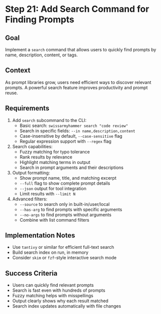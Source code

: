 # Step 21: Add Search Command for Finding Prompts

## Goal
Implement a `search` command that allows users to quickly find prompts by name, description, content, or tags.

## Context
As prompt libraries grow, users need efficient ways to discover relevant prompts. A powerful search feature improves productivity and prompt reuse.

## Requirements
1. Add `search` subcommand to the CLI:
   - Basic search: `swissarmyhammer search "code review"`
   - Search in specific fields: `--in name,description,content`
   - Case-insensitive by default, `--case-sensitive` flag
   - Regular expression support with `--regex` flag
2. Search capabilities:
   - Fuzzy matching for typo tolerance
   - Rank results by relevance
   - Highlight matching terms in output
   - Search in prompt arguments and their descriptions
3. Output formatting:
   - Show prompt name, title, and matching excerpt
   - `--full` flag to show complete prompt details
   - `--json` output for tool integration
   - Limit results with `--limit N`
4. Advanced filters:
   - `--source` to search only in built-in/user/local
   - `--has-arg` to find prompts with specific arguments
   - `--no-args` to find prompts without arguments
   - Combine with list command filters

## Implementation Notes
- Use `tantivy` or similar for efficient full-text search
- Build search index on run, in memory
- Consider `skim` or `fzf`-style interactive search mode

## Success Criteria
- Users can quickly find relevant prompts
- Search is fast even with hundreds of prompts
- Fuzzy matching helps with misspellings
- Output clearly shows why each result matched
- Search index updates automatically with file changes